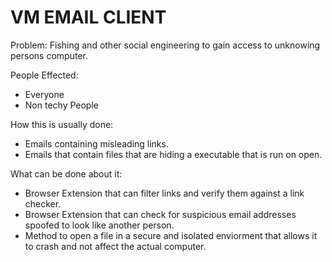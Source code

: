 # VM EMAIL CLIENT

Problem: Fishing and other social engineering to gain access to unknowing persons computer.

People Effected:
- Everyone
- Non techy People

How this is usually done:
- Emails containing misleading links.
- Emails that contain files that are hiding a executable that is run on open. 

What can be done about it:
- Browser Extension that can filter links and verify them against a link checker.
- Browser Extension that can check for suspicious email addresses spoofed to look like another person.
- Method to open a file in a secure and isolated enviorment that allows it to crash and not affect the actual computer.
